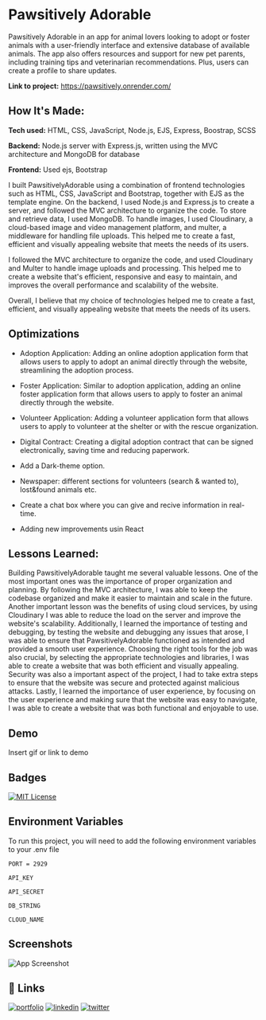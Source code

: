 # Pawsitively Adorable

Pawsitively Adorable in an app for animal lovers looking to adopt or foster animals with a user-friendly interface and extensive database of available animals. The app also offers resources and support for new pet parents, including training tips and veterinarian recommendations. Plus, users can create a profile to share updates.

**Link to project:** https://pawsitively.onrender.com/

## How It's Made:

**Tech used:** HTML, CSS, JavaScript, Node.js, EJS, Express, Boostrap, SCSS

**Backend:** Node.js server with Express.js, written using the MVC architecture and MongoDB for database

**Frontend:** Used ejs, Bootstrap

I built PawsitivelyAdorable using a combination of frontend technologies such as HTML, CSS, JavaScript and Bootstrap, together with EJS as the template engine. On the backend, I used Node.js and Express.js to create a server, and followed the MVC architecture to organize the code. To store and retrieve data, I used MongoDB. To handle images, I used Cloudinary, a cloud-based image and video management platform, and multer, a middleware for handling file uploads. This helped me to create a fast, efficient and visually appealing website that meets the needs of its users.

I followed the MVC architecture to organize the code, and used Cloudinary and Multer to handle image uploads and processing. This helped me to create a website that's efficient, responsive and easy to maintain, and improves the overall performance and scalability of the website.

Overall, I believe that my choice of technologies helped me to create a fast, efficient, and visually appealing website that meets the needs of its users.

## Optimizations

- Adoption Application: Adding an online adoption application form that allows users to apply to adopt an animal directly through the website, streamlining the adoption process.

- Foster Application: Similar to adoption application, adding an online foster application form that allows users to apply to foster an animal directly through the website.

- Volunteer Application: Adding a volunteer application form that allows users to apply to volunteer at the shelter or with the rescue organization.

- Digital Contract: Creating a digital adoption contract that can be signed electronically, saving time and reducing paperwork.

- Add a Dark-theme option.

- Newspaper: different sections for volunteers (search & wanted to), lost&found animals etc.

- Create a chat box where you can give and recive information in real-time.

- Adding new improvements usin React

## Lessons Learned:

Building PawsitivelyAdorable taught me several valuable lessons. One of the most important ones was the importance of proper organization and planning. By following the MVC architecture, I was able to keep the codebase organized and make it easier to maintain and scale in the future. Another important lesson was the benefits of using cloud services, by using Cloudinary I was able to reduce the load on the server and improve the website's scalability. Additionally, I learned the importance of testing and debugging, by testing the website and debugging any issues that arose, I was able to ensure that PawsitivelyAdorable functioned as intended and provided a smooth user experience. Choosing the right tools for the job was also crucial, by selecting the appropriate technologies and libraries, I was able to create a website that was both efficient and visually appealing. Security was also a important aspect of the project, I had to take extra steps to ensure that the website was secure and protected against malicious attacks. Lastly, I learned the importance of user experience, by focusing on the user experience and making sure that the website was easy to navigate, I was able to create a website that was both functional and enjoyable to use.

## Demo

Insert gif or link to demo

## Badges

[![MIT License](https://img.shields.io/badge/License-MIT-green.svg)](https://choosealicense.com/licenses/mit/)

## Environment Variables

To run this project, you will need to add the following environment variables to your .env file

`PORT = 2929`

`API_KEY`

`API_SECRET`

`DB_STRING`

`CLOUD_NAME`

## Screenshots

![App Screenshot](https://i.ibb.co/kQkB20c/Untitled-collage-copy.png)

## 🔗 Links

[![portfolio](https://img.shields.io/badge/my_portfolio-000?style=for-the-badge&logo=ko-fi&logoColor=white)](https://nicoleta-serban.netlify.app/)
[![linkedin](https://img.shields.io/badge/linkedin-0A66C2?style=for-the-badge&logo=linkedin&logoColor=white)](https://www.linkedin.com/in/nicoletaserban/)
[![twitter](https://img.shields.io/badge/twitter-1DA1F2?style=for-the-badge&logo=twitter&logoColor=white)](https://twitter.com/NicoS915)
